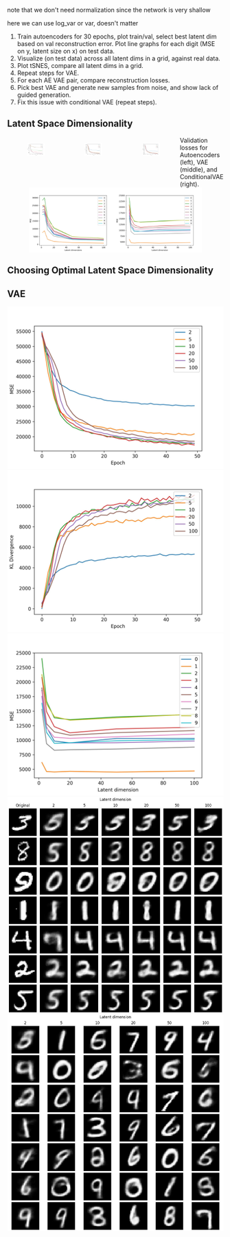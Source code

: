 
note that we don't need normalization since the network is very shallow

here we can use log_var or var, doesn't matter

1. Train autoencoders for 30 epochs, plot train/val, select best latent dim
based on val reconstruction error. Plot line graphs for each digit (MSE on y, latent size on x) on test data.
2. Visualize (on test data) across all latent dims in a grid, against real data.
3. Plot tSNES, compare all latent dims in a grid.
4. Repeat steps for VAE.
5. For each AE VAE pair, compare reconstruction losses.
6. Pick best VAE and generate new samples from noise, and show lack of guided generation.
6. Fix this issue with conditional VAE (repeat steps).

## Latent Space Dimensionality
<div style="display: flex; flex-direction: row; justify-content: center">
    <p align="center">
        <img src="output/Autoencoder/validation_MSE.jpg" width=30%/>
    </p>
    <p align="center">
        <img src="output/VAE/validation_MSE.jpg" width=30%/>
    </p>
    <p align="center">
        <img src="output/ConditionalVAE/validation_MSE.jpg" width=30%/>
    </p>
    <figcaption>
        Validation losses for Autoencoders (left), VAE (middle), and 
        ConditionalVAE (right). 
    </figcaption>
</div>

<div style="display: flex; justify-content: center">
    <img src="output/Autoencoder/class_results_MSE.jpg" width=40%/>
    <img src="output/VAE/class_results_MSE.jpg" width=40%/>
</div>


## Choosing Optimal Latent Space Dimensionality

[//]: # (![img]&#40;output/Autoencoder/validation_MSE.jpg&#41;)

[//]: # (![img]&#40;output/Autoencoder/class_results_MSE.jpg&#41;)

[//]: # (![img]&#40;output/Autoencoder/reconstruction_grid.jpg&#41;)

## VAE
![img](output/VAE/validation_MSE.jpg)
![img](output/VAE/validation_KL_Divergence.jpg)
![img](output/VAE/class_results_MSE.jpg)
![img](output/VAE/reconstruction_grid.jpg)
![img](output/VAE/decoding_grid.jpg)